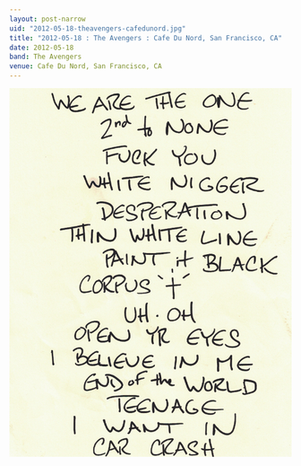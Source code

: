 ```yaml
---
layout: post-narrow
uid: "2012-05-18-theavengers-cafedunord.jpg"
title: "2012-05-18 : The Avengers : Cafe Du Nord, San Francisco, CA"
date: 2012-05-18
band: The Avengers
venue: Cafe Du Nord, San Francisco, CA
---
```


<div class="showcase">
  <img src="/img/2012/05/20120518-TheAvengers-CafeDuNord.jpg" alt="2012-05-18-theavengers-cafedunord.jpg">
</div>
